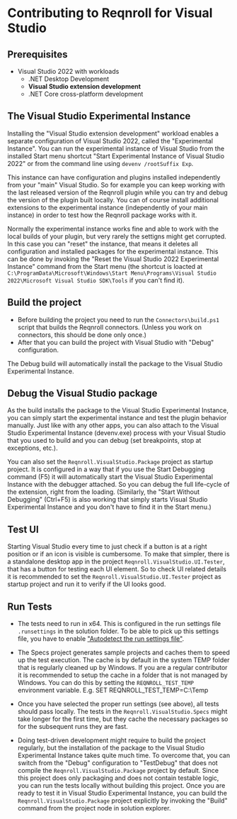 # Contributing to Reqnroll for Visual Studio

## Prerequisites

* Visual Studio 2022 with workloads
  * .NET Desktop Development
  * **Visual Studio extension development**
  * .NET Core cross-platform development

## The Visual Studio Experimental Instance
 
Installing the "Visual Studio extension development" workload enables a separate configuration of Visual Studio 2022, called the "Experimental Instance". You can run the experimental instance of Visual Studio from the installed Start menu shortcut "Start Experimental Instance of Visual Studio 2022" or from the command line using `devenv /rootSuffix Exp`. 

This instance can have configuration and plugins installed independently from your "main" Visual Studio. So for example you can keep working with the last released version of the Reqnroll plugin while you can try and debug the version of the plugin built locally. You can of course install additional extensions to the experimental instance (independently of your main instance) in order to test how the Reqnroll package works with it.

Normally the experimental instance works fine and able to work with the local builds of your plugin, but very rarely the settigns might get corrupted. In this case you can "reset" the instance, that means it deletes all configuration and installed packages for the experimental instance. This can be done by invoking the "Reset the Visual Studio 2022 Experimental Instance" command from the Start menu (the shortcut is loacted at `C:\ProgramData\Microsoft\Windows\Start Menu\Programs\Visual Studio 2022\Microsoft Visual Studio SDK\Tools` if you can't find it).

## Build the project

* Before building the project you need to run the `Connectors\build.ps1` script that builds the Reqnroll connectors. (Unless you work on connectors, this should be done only once.)
* After that you can build the project with Visual Studio with "Debug" configuration.

The Debug build will automatically install the package to the Visual Studio Experimental Instance. 

## Debug the Visual Studio package

As the build installs the package to the Visual Studio Experimental Instance, you can simply start the experimental instance and test the plugin behavior manually. Just like with any other apps, you can also attach to the Visual Studio Experimental Instance (devenv.exe) process with your Visual Studio that you used to build and you can debug (set breakpoints, stop at exceptions, etc.).

You can also set the `Reqnroll.VisualStudio.Package` project as startup project. It is configured in a way that if you use the Start Debugging command (F5) it will automatically start the Visual Studio Experimental Instance with the debugger attached. So you can debug the full life-cycle of the extension, right from the loading. (Similarly, the "Start Without Debugging" (Ctrl+F5) is also working that simply starts Visual Studio Experimental Instance and you don't have to find it in the Start menu.)

## Test UI

Starting Visual Studio every time to just check if a button is at a right position or if an icon is visible is cumbersome. To make that simpler, there is a standalone desktop app in the project `Reqnroll.VisualStudio.UI.Tester`, that has a button for testing each UI element. So to check UI related details it is recommended to set the  `Reqnroll.VisualStudio.UI.Tester` project as startup project and run it to verify if the UI looks good.

## Run Tests

* The tests need to run in x64. This is configured in the run settings file `.runsettings` in the solution folder. To be able to pick up this settings file, you have to enable ["Autodetect the run settings file"](https://docs.microsoft.com/en-us/visualstudio/test/configure-unit-tests-by-using-a-dot-runsettings-file?view=vs-2019#autodetect-the-run-settings-file).

* The Specs project generates sample projects and caches them to speed up the test execution. The cache is by default in the system TEMP folder that is regularly cleaned up by Windows. If you are a regular contributor it is recommended to setup the cache in a folder that is not managed by Windows. You can do this by setting the `REQNROLL_TEST_TEMP` environment variable. E.g. SET REQNROLL_TEST_TEMP=C:\Temp

* Once you have selected the proper run settings (see above), all tests should pass locally. The tests in the `Reqnroll.VisualStudio.Specs` might take longer for the first time, but they cache the necessary packages so for the subsequent runs they are fast.

* Doing test-driven development might require to build the project regularly, but the installation of the package to the Visual Studio Experimental Instance takes quite much time. To overcome that, you can switch from the "Debug" configuration to "TestDebug" that does not compile the `Reqnroll.VisualStudio.Package` project by default. Since this project does only packaging and does not  contain testable logic, you can run the tests locally without building this project. Once you are ready to test it in Visual Studio Experimental Instance, you can build the `Reqnroll.VisualStudio.Package` project explicitly by invoking the "Build" command from the project node in solution explorer.
